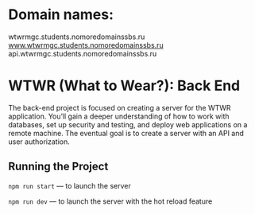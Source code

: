 # Domain names:

wtwrmgc.students.nomoredomainssbs.ru
www.wtwrmgc.students.nomoredomainssbs.ru
api.wtwrmgc.students.nomoredomainssbs.ru

# WTWR (What to Wear?): Back End

The back-end project is focused on creating a server for the WTWR application. You’ll gain a deeper understanding of how to work with databases, set up security and testing, and deploy web applications on a remote machine. The eventual goal is to create a server with an API and user authorization.

## Running the Project

`npm run start` — to launch the server

`npm run dev` — to launch the server with the hot reload feature
